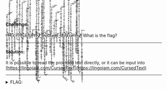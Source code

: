 #### Challenge:

T̶̨̧͈͍̥͚̭̜͇̻̥̘̹̝̩͍̦̜͕͉̥̳͑̎͋͊͛͗̆͐̄͂̀̒͛̉̿̏̈̕̚̚̕͝͝͝ͅF̶̡̛̛͖̝̹̹͔̟̝̟̠̩̲̱͉̻̭̻̮͓̲̮͈̜̅̔̈͐̀̾̋͊̈́͛͆̿̀̓͐̓͋̃͛̃́̑̀̽͂̋̌̐̎̕̕͘͝͠͝͝ͅC̵̢̨̨͓̞̥̠̲̗̝̯̥̥͚̙̰̣̼̻̤̳͓͙̺̤͊̍͊̌̍̎̀̅̽͊͘͘͘͜͝͠͝͝ͅÇ̶̼̫͎̬̰͓̰̭̺̼̥̮͖͗̾͐́̉͂͂͗̏̿̂̀͝͝Ṭ̷̛͓̑̓̓̒́̋̒̃̋͊̑̎͐͐̋̈̆̉́̀̏͑̀̾̎͒̾̉̃̄̊͂́͐̈́͘͘͜͝͝F̴̢̨̡̛̥̠̪̤̞͔̝̞̳̱̙̰̲̙̠̬̻̥̜͔̲̯͚̳̖̩̺͈̬͍̪̥̯͙̱͙͔̞̰̮̦̼̼͐͒͆̿̓̓͑̎͊̋͂͑̅̈́͗̃͆͊̓̆̈́͂́̆͌͂̈̔́̔̎̀̾̕̕̚͝͝͝͝͠ͅ{̴̧̡̡̛͈̻̥̙̯̜͓̥̣͔̣͐̄̂̋͋̏͋̌̍̔̀̎̿̍̈́̐̏͒̓̒̉̐́̓̓̽̕̕͝͠s̴̝̬͒̾͗̌̓͊̚ͅ3̷̢̧͓̬̳̯̜̦͉̜̗͚̗̳̩̻͉͍̼͓͍̼͚̝͔͙̗̞͎͚̼͈̹̞͋̉̆̈́͊̐̓̔͋̈͂́̔̈́͒͗̀́̂̏͒͜͝ç̷̛͉͔̮̯̳͚̘̜͇̗͖̟̫̇͋̇̑͆̀͊̈̌̅̀̿̓͊̓̀̉́̀̓̋̊͐͊̒̌͒͒̈́̒̅̀̽̾͗̾͌̃̉̾̚̚̕̕͝͝ư̵̼̑̔͌̉͆͒̅͗̆̑̌̀̀͗̒̾̎͆̇̄̃̀̒̉̂͂̀̍̃̄̈͐̈́̔̔̈́̽̚͘̕͘ͅr̵̛̼͊̽̔̋͠1̶̧̡̨̡̢̧̡̛̗̼͓̣͖̖̖̫̲̻̰͇̫̘̖̞͖̬̤͔̙̠̪̦͙̮̝̫͔͕͈̗̙͇̫̩̫͔̩͂̾͆̈́̂̌͋̕͜͜ͅͅṭ̶̡̢̢̧̨̡̡̨̧̨̛͔̜̳̥̤̰̖̩̟̬̰̖̥̹̼͈̦̥̣͇̭͎̻̻͔̪͍̻̜͎͉͙͇̣̿̑̂̈́̇̉̄͑̅͂͐̒̽́̀̏̓̂͑͐͌̈̂̔͑̐͆̐̏͆́́̾̑̈́͑͌͐̓̊̕̚͘͜ͅẙ̸̢̨̛̹̻͉͇͎̭̻̙̭͔͎̺̤̤̻͓̼̮͈̤͈͈̠̞̪̠͉̗̺̟̙͈̖̲̪̫̖͔̟̟̇̇̿̎̊̀̊̔͌̀̀͒͐͋̀̍̃͒̂̈́͆͋̍͐̑̀̓̿̓̈́͑̊̇͆̿̓͐̓̉̕͘̕̕̚͜͠͝_̷̡̡̨̡̛̛̗̩͔̫̗̭̟̣̗͙͇͇̩̣̼̟̱͖̯̥͎̽͋́̽̈́̎͗̿͊͗͂̒̓͑͛̾̄̿͛̄͛͛́͌͐̀t̷̢̛̰̟̹͖̪̝͕̭̩͚̬̙̃͐̎͐͂͒͆̒̔̊̀͛̂̿̑̀̇͊͋̇̌̅͛̀͂͋̿̈́̈́̽̍̕͝͠͝ḩ̶̢̡̡̛̺͈̺̙͚̪͕͚̹̺̥͚̦͚̺̯̬̣͚͕͔̖̝̞̖͔̙͉͔̟̼͕͖̙̐̃͋̈͛̽́̔̈͐́́̒̏̂̄̊̔̿̍̀̓̅̽̆̍̐̌̈́̋̈́̀̿̓̐́̐͌̓͘̚͘͜͠͝͠͝ͅr̸̢̡͙̼̜̬̤̗̯̪͇̩͓͕͓͓̝͇͖̎͂̏͆͝ͅ0̷̨̛̛̛̛̯̖̞̮̦̞̫̜͕̱̻̞͎̯͎̮͑̿͆̀͛̔͆̈́̈̆̑̄̅͂̇̄́̀́̒̋̇̓̍̀̈́̂̈́̀̀̂̅̅̑́͌̋̈́͘̕̕̕̚͝ų̶̧̡̢̖͓̲̞̭̗̦̠̹̥̙̱̙̥̯̗̭̩͙͔̜̙̼̻̼̞͛̂͆̀̾̃̈́͑̈́̔̈́̾̉̄̌͗̀͊̔̈́̌́͜͠͝͠g̷̢̨̡̜̩̘̺͎̮̻̼͙̱̱͈̣̳̣̻̜͒̓͗̍͌̈́͌̉͑̽̕͝͝ͅh̸̛̛͓̯̣̼̫̦̐͗̀̾̉̅̑́͌̈́͌́͑̔̈́̇̄͘̕͝͝_̶̭̹̩̳̯͙̯͕͔̼̔̈͑̉͗͌̚͜͝0̵̢̧̛͎̭̣͈̼̳͍͚͖̲͚̗̮͖̲̼͍̼̮̖̩͖̫͔̱͓̥̯̹̥͎͖̳͈̻̝̬̪̙̪̩̬̀̉̽̂̑̓̓͐̂̐̉͆̇́̂͌̈́̏͆͗̒̋̅̋̚̕͜͜͜͝͠ͅḇ̵̨̡̨͍͖͔͚̰̠͚͇̤̝̦̺͎͙̱̭̥̼̹̞͓̜̙͕͕͚͍̩͈̭̱͖̍̌̇͆̄̏̃͌͆͛̑̀͑̂̅̍̔̐̾̽̓̑̈̇͑̃̉̎͂̐̅̆́͐̿͌͗̕͘̚̕͘̕̚͘͜͝͝͝ͅͅs̸̡̨̯̬̰̠̖̟̹͈̞͎͉͉͓̠̺̹̣̲̺̬̜̝͓͓̰͍̖̹̮̹̩̥̆̾̐͘ͅç̷̡̩͍̥̘̳̺͎͉͓͖̭̝̖̹̬̗̞̲̞̬̹̼̱̫͓͙̤̤̖̦͕͓̱̝̯͇̼͚͕̳̿͆̀͒͊̎̅͐̂͗̾̀͊͑͊́̊̈͒͂̾́͂̓̓̀̏͋͂̿̆̀͒̇̚͘͝͝ͅü̶̧̨̡̲̩̥͇̘͇̣͕̞̗͓̳̗͉̲͔̻̪̪͕̖͈̪̳̤̤͈̫̹͉̞̝͖͎͕̥̻̣̖̼̰̣̰̦̈̂̿̉̋̂̔̎̓͂̎̍̾̉͂̆̈͌̐͆̓̊͋͑͒̚͜͜͠͝͠͝͝ͅr̵̨̢̨̡̡͓̭͍̲̗͍̼̬̰̗̱̩̼̰̤͓̞̤͔͇͎̪̱̱̺͈̭͆͜ͅ1̶̡̧̨̛͕̟̹͚̹̫̮̖͚̯̲̰̤̙͉͌͆̈́̽̀͗̿̓̑͒̄̌̓̓̓͗̇̒̃̑̏̊͑̋̅̎̔͂͑̔͑̈̄̉̚͘͝ṭ̶̡̼̲͓̺̝̱̮͈̱͈͔̞̙͚̝̬̳͑͌͆̀̆̄͆̀͌͐̂̽̓̾͂̀́͗͗̍͒̆̏̓͌͒͌́̒̑̐́̃͘͝͝ẏ̸̨̡̨̞̰̜̜̟̦͎̣͍͎̳̝̮̼̦͚̮̖͈̺͓̮̲̤͙̞͕̰͖̩̭̮̯̆̌̊́̀̈́̈́̓̈́͛̌̈́́̄͋̍̇̍͌͑̃̀̈̐̋̄̐̈́̉͌̀̀̀͑̏͐̄́̿̅̽͊̉͘͘͜͝͝͠ͅͅ}̴̨̧̡̨̛̛̞̝̼̫͈̝̞̣̣͈̥̫͙̻͓̯̮̻͇̤̦̼͍̱̥̞̥͔̙̹̲͈̲̥̤͚͚͕̺̫̗͍͖͎̆͗̍̈͠ͅͅ
What is the flag?

---

#### Solution:

It is possible to read the provided text directly, or it can be input into [https://lingojam.com/CursedText](https://lingojam.com/CursedText)

---

<details><summary>FLAG:</summary>

```
TFCCTF{secur1ty_thr0ugh_0bscur1ty}
```

</details>
<br/>
